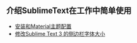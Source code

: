 ## 介绍SublimeText在工作中简单使用

* [安装和Material主题配置](/tools/sublime/install.md)
* [修改Sublime Text 3 的侧边栏字体大小](/tools/sublime/change_sidebar_label_font_size.md)